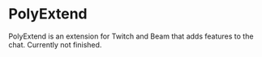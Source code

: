 # PolyExtend
PolyExtend is an extension for Twitch and Beam that adds features to the chat.
Currently not finished.
